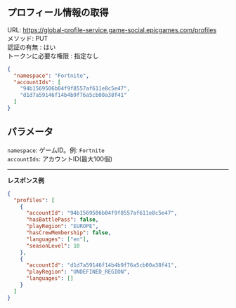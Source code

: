 ## プロフィール情報の取得

URL: https://global-profile-service.game-social.epicgames.com/profiles \
メソッド: PUT \
認証の有無 : はい</br>
   トークンに必要な権限 : 指定なし

```json
{
  "namespace": "Fortnite",
  "accountIds": [
    "94b1569506b04f9f8557af611e8c5e47",
    "d1d7a59146f14b4b9f76a5cb00a38f41"
  ]
}
```

## パラメータ

`namespace`: ゲームID。例: `Fortnite` \
`accountIds`: アカウントID(最大100個)

---

__レスポンス例__

```json
{
  "profiles": [
    {
      "accountId": "94b1569506b04f9f8557af611e8c5e47",
      "hasBattlePass": false,
      "playRegion": "EUROPE",
      "hasCrewMembership": false,
      "languages": ["en"],
      "seasonLevel": 10
    },
    {
      "accountId": "d1d7a59146f14b4b9f76a5cb00a38f41",
      "playRegion": "UNDEFINED_REGION",
      "languages": []
    }
  ]
}
```
